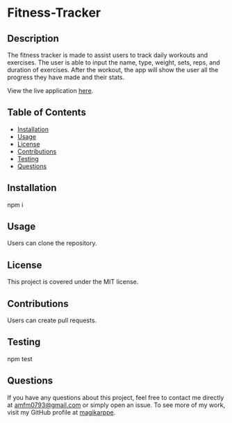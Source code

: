 # Fitness-Tracker

## Description 

The fitness tracker is made to assist users to track daily workouts and exercises. The user is able to input the name, type, weight, sets, reps, and duration of exercises. After the workout, the app will show the user all the progress they have made and their stats.

View the live application [here](https://still-spire-34436.herokuapp.com/).

## Table of Contents
  * [Installation](#Installation)
  * [Usage](#Usage)
  * [License](#License)
  * [Contributions](#Contributions)
  * [Testing](#Testing)
  * [Questions](#Questions)

  ## Installation
  npm i

  ## Usage
  Users can clone the repository.

  ## License
  This project is covered under the MIT license. 

  ## Contributions
  Users can create pull requests.

  ## Testing
  npm test

  ## Questions
  If you have any questions about this project, feel free to contact me directly at amfm0793@gmail.com or simply open an issue. To see more of my work, visit my GitHub profile at [magikarppe](https://github.com/magikarppe/).